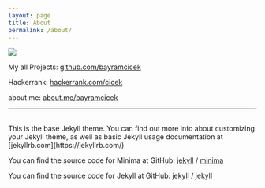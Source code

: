 ```yaml
---
layout: page
title: About
permalink: /about/
---
```


![](https://projecteuler.net/profile/cicek.png)

My all Projects: [github.com/bayramcicek] 

Hackerrank: [hackerrank.com/cicek]

about me: [about.me/bayramcicek]

___	

<br>
This is the base Jekyll theme. You can find out more info about customizing your Jekyll theme, as well as basic Jekyll usage documentation at [jekyllrb.com](https://jekyllrb.com/)

You can find the source code for Minima at GitHub:
[jekyll][jekyll-organization] /
[minima](https://github.com/jekyll/minima)

You can find the source code for Jekyll at GitHub:
[jekyll][jekyll-organization] /
[jekyll](https://github.com/jekyll/jekyll)


[jekyll-organization]: https://github.com/jekyll
[github.com/bayramcicek]: https://github.com/bayramcicek/
[hackerrank.com/cicek]: https://www.hackerrank.com/cicek
[about.me/bayramcicek]: https://about.me/bayramcicek

